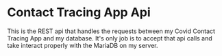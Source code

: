# Contact Tracing App Api

This is the REST api that handles the requests between my Covid Contact Tracing App and my database. It's only job is to accept that api calls and take interact properly with the MariaDB on my server.
